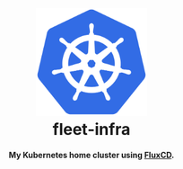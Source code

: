 <h1 align="center">
  <br><img src="project-logo.svg" height="192px">
  <br>
  fleet-infra
  <br>
</h1>

<h4 align="center">My Kubernetes home cluster using <a href="https://fluxcd.io">FluxCD</a>.</h4>
